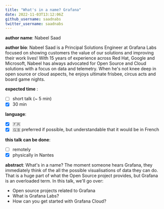 ```yaml
---
title: "What's in a name? Grafana"
date: 2022-11-03T13:12:06Z
github_username: saadnabs
twitter_username: saadnabs
---
```

__author name__:
Nabeel Saad

__author bio__:
Nabeel Saad is a Principal Solutions Engineer at Grafana Labs focused on showing customers the value of our solutions and improving their work lives! With 15 years of experience across Red Hat, Google and Microsoft, Nabeel has always advocated for Open Source and Cloud solutions with a focus on data and telemetry. When he's not knee deep in open source or cloud aspects, he enjoys ultimate frisbee, circus acts and board game nights.

__expected time__ :

- [ ] short talk (~ 5 min)
- [x] 30 min

__language__:

- [x] :fr:
- [x] :uk: preferred if possible, but understandable that it would be in French

**this talk can be done**:
- [ ] remotely
- [X] physically in Nantes

__abstract__:
What's in a name? The moment someone hears Grafana, they immediately think of the all the possible visualisations of data they can do. That is a huge part of what the Open Source project provides, but Grafana is an overloaded term. In this talk, we'll go over:

- Open source projects related to Grafana
- What is Grafana Labs?
- How can you get started with Grafana Cloud?



